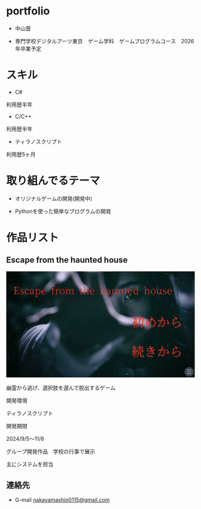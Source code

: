 # portfolio

- 中山晋

- 専門学校デジタルアーツ東京　ゲーム学科　ゲームプログラムコース　2026年卒業予定

# スキル
- C#

利用歴半年　

- C/C++

利用歴半年

- ティラノスクリプト

利用歴5ヶ月

# 取り組んでるテーマ
- オリジナルゲームの開発(開発中)

- Pythonを使った簡単なプログラムの開発

# 作品リスト

## Escape from the haunted house

![スクショ](images/img0115.jpg)

幽霊から逃げ、選択肢を選んで脱出するゲーム

開発環境

ティラノスクリプト

開発期間　

2024/9/5～11/8

グループ開発作品　学校の行事で展示

主にシステムを担当

## 連絡先 

- G-mail <nakayamashin0115@gmail.com>
